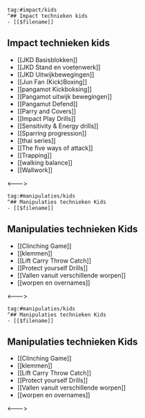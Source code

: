 ```expander
tag:#impact/kids
^## Impact technieken kids
- [[$filename]]
```
 
## Impact technieken kids
- [[JKD Basisblokken]]
- [[JKD Stand en voetenwerk]]
- [[JKD Uitwijkbewegingen]]
- [[Jun Fan (Kick)Boxing]]
- [[pangamot Kickboksing]]
- [[Pangamot uitwijk bewegingen]]
- [[Pangamut Defend]]
- [[Parry and Covers]]
- [[Impact Play Drills]]
- [[Sensitivity & Energy drills]]
- [[Sparring progression]]
- [[thai series]]
- [[The five ways of attack]]
- [[Trapping]]
- [[walking balance]]
- [[Wallwork]]
 
<--->
```expander
tag:#manipulaties/kids
^## Manipulaties technieken Kids
- [[$filename]]
```
 
## Manipulaties technieken Kids
- [[Clinching Game]]
- [[klemmen]]
- [[Lift Carry Throw Catch]]
- [[Protect yourself Drills]]
- [[Vallen vanuit verschillende worpen]]
- [[worpen en overnames]]
 
<--->
```expander
tag:#manipulaties/kids
^## Manipulaties technieken Kids
- [[$filename]]
```
 
## Manipulaties technieken Kids
- [[Clinching Game]]
- [[klemmen]]
- [[Lift Carry Throw Catch]]
- [[Protect yourself Drills]]
- [[Vallen vanuit verschillende worpen]]
- [[worpen en overnames]]
 
<--->